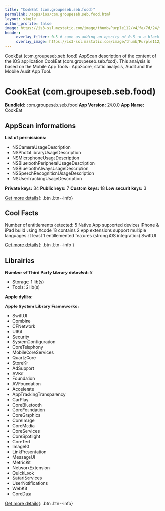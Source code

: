 ```yaml
---
title: "CookEat (com.groupeseb.seb.food)"
permalink: /apps/ios/com.groupeseb.seb.food.html
layout: single
author_profile: false
image: https://is3-ssl.mzstatic.com/image/thumb/Purple112/v4/fa/7d/24/fa7d248d-9f93-4d98-539f-70196e844fa5/AppIcon-1x_U007emarketing-0-7-0-0-85-220-0.png/512x512bb.jpg
header: 
     overlay_filter: 0.5 # same as adding an opacity of 0.5 to a black background
     overlay_image: https://is3-ssl.mzstatic.com/image/thumb/Purple112/v4/fa/7d/24/fa7d248d-9f93-4d98-539f-70196e844fa5/AppIcon-1x_U007emarketing-0-7-0-0-85-220-0.png/512x512bb.jpg
---
```

CookEat (com.groupeseb.seb.food) AppScan description of the content of the iOS application CookEat (com.groupeseb.seb.food). This analysis is based on the Mobile App Tools : AppScore, static analysis, Audit and the Mobile Audit App Tool.

# CookEat (com.groupeseb.seb.food)

**BundleId:** com.groupeseb.seb.food
**App Version:** 24.0.0
**App Name:** CookEat


## AppScan informations 

**List of permissions:** 
- NSCameraUsageDescription
- NSPhotoLibraryUsageDescription
- NSMicrophoneUsageDescription
- NSBluetoothPeripheralUsageDescription
- NSBluetoothAlwaysUsageDescription
- NSSpeechRecognitionUsageDescription
- NSUserTrackingUsageDescription
  
  
**Private keys:** 34
**Public keys:** 7
**Custom keys:** 18
**Low securit keys:** 3
  
[Get more details](/pricing.html){: .btn .btn--info}

## Cool Facts

Number of entitlements detected: 5
Native App
supported devices iPhone & iPad
build using Xcode 13
contains 2 App extensions
support multiple languages
at least 1 entitlemented features (strong iOS integration)
SwiftUI
  
[Get more details](/pricing.html){: .btn .btn--info }

## Librairies 
**Number of Third Party Library detected:** 8
- Storage: 1 lib(s)
- Tools: 2 lib(s)


**Apple dylibs:**


**Apple System Library Frameworks:**
- SwiftUI
- Combine
- CFNetwork
- UIKit
- Security
- SystemConfiguration
- CoreTelephony
- MobileCoreServices
- QuartzCore
- StoreKit
- AdSupport
- AVKit
- Foundation
- AVFoundation
- Accelerate
- AppTrackingTransparency
- CarPlay
- CoreBluetooth
- CoreFoundation
- CoreGraphics
- CoreImage
- CoreMedia
- CoreServices
- CoreSpotlight
- CoreText
- ImageIO
- LinkPresentation
- MessageUI
- MetricKit
- NetworkExtension
- QuickLook
- SafariServices
- UserNotifications
- WebKit
- CoreData


  
[Get more details](/pricing.html){: .btn .btn--info}

